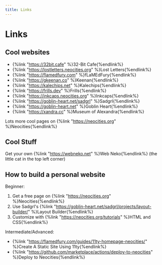 ```yaml
---
title: Links
---
```


# Links

## Cool websites

- {%link "https://32bit.cafe" %}32-Bit Cafe{%endlink%}
- {%link "https://lostletters.neocities.org" %}Lost Letters{%endlink%}
- {%link "https://flamedfury.com" %}fLaMEdFury{%endlink%}
- {%link "https://gkeenan.co" %}Keenan{%endlink%}
- {%link "https://kalechips.net" %}Kalechips{%endlink%}
- {%link "https://frills.dev" %}Frills{%endlink%}
- {%link "https://inkcaps.neocities.org" %}Inkcaps{%endlink%}
- {%link "https://goblin-heart.net/sadgrl" %}Sadgrl{%endlink%}
- {%link "https://goblin-heart.net" %}Goblin Heart{%endlink%}
- {%link "https://xandra.cc" %}Museum of Alexandra{%endlink%}

Lots more cool pages on {%link "https://neocities.org" %}Neocities{%endlink%}

## Cool Stuff

Get your own {%link "https://webneko.net" %}Web Neko{%endlink%} (the little cat in the top left corner)

## How to build a personal website

Beginner:

1. Get a free page on {%link "https://neocities.org" %}Neocities{%endlink%}
2. Use Sadgrl's {%link "https://goblin-heart.net/sadgrl/projects/layout-builder/" %}Layout Builder{%endlink%}
3. Customize with {%link "https://neocities.org/tutorials" %}HTML and CSS{%endlink%}

Intermediate/Advanced:

- {%link "https://flamedfury.com/guides/11ty-homepage-neocities/" %}Create A Static Site Using 11ty{%endlink%}
- {%link "https://github.com/marketplace/actions/deploy-to-neocities" %}Deploy to Neocities{%endlink%}
